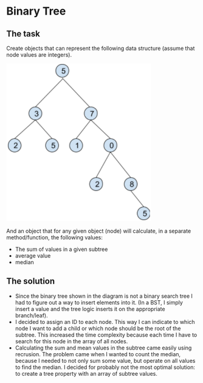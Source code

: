 # Binary Tree

## The task

Create objects that can represent the following data structure (assume that node values are integers).

![tree.webp](images/tree.webp)

And an object that for any given object (node) will calculate, in a separate method/function,
the following values:
- The sum of values in a given subtree
- average value
- median

## The solution

- Since the binary tree shown in the diagram is not a binary search tree I had to figure out a way to insert elements into it. (In a BST, I simply insert a value and the tree logic inserts it on the appropriate branch/leaf). 
- I decided to assign an ID to each node. This way I can indicate to which node I want to add a child or which node should be the root of the subtree. This increased the time complexity because each time I have to search for this node in the array of all nodes.
- Calculating the sum and mean values in the subtree came easily using recrusion. The problem came when I wanted to count the median, because I needed to not only sum some value, but operate on all values to find the median. I decided for probably not the most optimal solution: to create a tree property with an array of subtree values. 